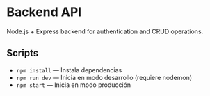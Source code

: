 # Backend API

Node.js + Express backend for authentication and CRUD operations.

## Scripts
- `npm install` — Instala dependencias
- `npm run dev` — Inicia en modo desarrollo (requiere nodemon)
- `npm start` — Inicia en modo producción

